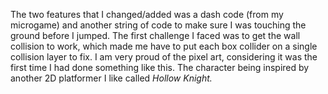The two features that I changed/added was a dash code (from my microgame) and another string of code to make sure I was touching the ground before I jumped. The first challenge I faced was to get the wall collision to work, which made me have to put each box collider on a single collision layer to fix. I am very proud of the pixel art, considering it was the first time I had done something like this. The character being inspired by another 2D platformer I like called _Hollow Knight._
